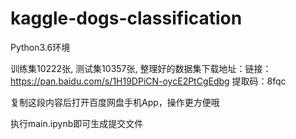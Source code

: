 # kaggle-dogs-classification
Python3.6环境

训练集10222张, 测试集10357张, 
整理好的数据集下载地址：链接：https://pan.baidu.com/s/1H19DPiCN-oycE2PtCgEdbg 
提取码：8fqc 

复制这段内容后打开百度网盘手机App，操作更方便哦

执行main.ipynb即可生成提交文件


